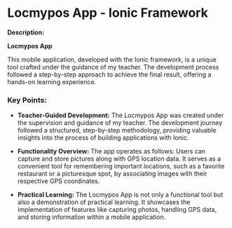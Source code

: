 # Locmypos App - Ionic Framework

**Description:**

**Locmypos App**

This mobile application, developed with the Ionic framework, is a unique tool crafted under the guidance of my teacher. The development process followed a step-by-step approach to achieve the final result, offering a hands-on learning experience.

### Key Points:

- **Teacher-Guided Development:** The Locmypos App was created under the supervision and guidance of my teacher. The development journey followed a structured, step-by-step methodology, providing valuable insights into the process of building applications with Ionic.

- **Functionality Overview:** The app operates as follows: Users can capture and store pictures along with GPS location data. It serves as a convenient tool for remembering important locations, such as a favorite restaurant or a picturesque spot, by associating images with their respective GPS coordinates.

- **Practical Learning:** The Locmypos App is not only a functional tool but also a demonstration of practical learning. It showcases the implementation of features like capturing photos, handling GPS data, and storing information within a mobile application.
